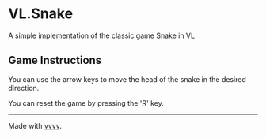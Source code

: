 # VL.Snake

A simple implementation of the classic game Snake in VL

## Game Instructions

You can use the arrow keys to move the head of the snake in the desired direction.

You can reset the game by pressing the 'R' key.

---

Made with [vvvv](https://visualprogramming.net/).
